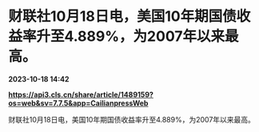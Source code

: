 # 财联社10月18日电，美国10年期国债收益率升至4.889%，为2007年以来最高。

**2023-10-18 14:42**

**https://api3.cls.cn/share/article/1489159?os=web&sv=7.7.5&app=CailianpressWeb**

财联社10月18日电，美国10年期国债收益率升至4.889%，为2007年以来最高。